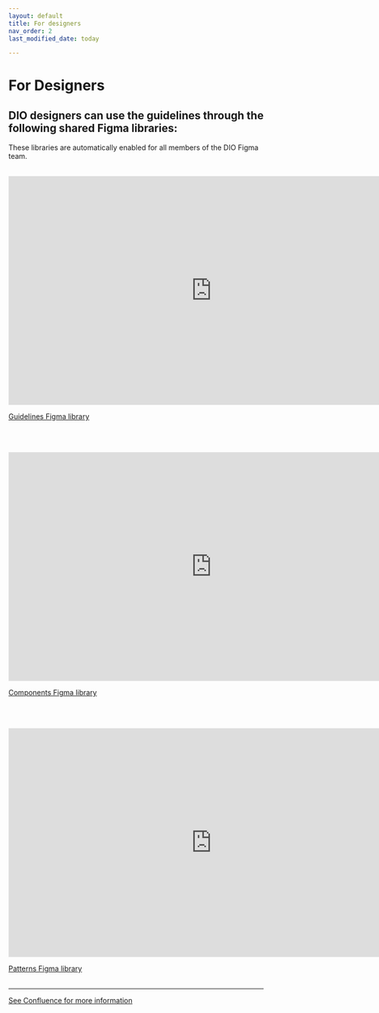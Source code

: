 ```yaml
---
layout: default
title: For designers
nav_order: 2
last_modified_date: today

---
```


# For Designers

## DIO designers can use the guidelines through the following shared Figma libraries:
These libraries are automatically enabled for all members of the DIO Figma team.
<br>
<br>
<div>
<iframe style="border: 1px solid rgba(0, 0, 0, 0.1);" width="800" height="450" src="https://www.figma.com/embed?embed_host=share&url=https%3A%2F%2Fwww.figma.com%2Ffile%2FylmHeuDMfxnDBnP1VaQYz8%2FDIO-DS---Guidelines%3Fnode-id%3D254%253A253" allowfullscreen></iframe>
</div>

[Guidelines Figma library](https://www.figma.com/community/file/1017498172213426713/DIO-Design-System---Guidelines)

<br><br>

<div>
<iframe style="border: 1px solid rgba(0, 0, 0, 0.1);" width="800" height="450" src="https://www.figma.com/embed?embed_host=share&url=https%3A%2F%2Fwww.figma.com%2Ffile%2F3pb2IK8s2QUqWieH79KdN7%2FDIO-DS---Components%3Fnode-id%3D254%253A253" allowfullscreen></iframe>
</div>

[Components Figma library](https://www.figma.com/community/file/1010702602047869649/DIO-Design-System---Components)

<br><br>

<div>
<iframe style="border: 1px solid rgba(0, 0, 0, 0.1);" width="800" height="450" src="https://www.figma.com/embed?embed_host=share&url=https%3A%2F%2Fwww.figma.com%2Ffile%2FUbIKwjbxuPUvoFNYvMBGpe%2FDIO-DS---Patterns%3Fnode-id%3D254%253A253" allowfullscreen></iframe>
</div>

[Patterns Figma library](https://www.figma.com/file/UbIKwjbxuPUvoFNYvMBGpe/DIO-DS---Patterns?node-id=254%3A253)
<br><br>

---

[See Confluence for more information](https://goa-dio.atlassian.net/wiki/spaces/DIO/pages/2079555810/Using+the+Design+System+in+Figma)
